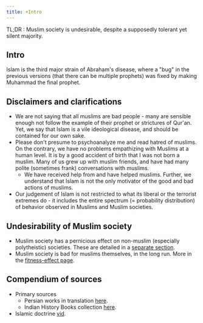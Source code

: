 ```yaml
---
title: +Intro
---
```


TL;DR : Muslim society is undesirable, despite a supposedly tolerant yet silent majority.

## Intro
Islam is the third major strain of Abraham's disease, where a "bug" in the previous versions (that there can be multiple prophets) was fixed by making Muhammad the final prophet. 

## Disclaimers and clarifications

- We are not saying that all muslims are bad people - many are sensible enough not follow the example of their prophet or strictures of Qur'an. Yet, we say that Islam is a vile ideological disease, and should be contained for our own sake.
- Please don't presume to psychoanalyze me and read hatred of muslims. On the contrary, we have no problems empathizing with Muslims at a human level. It is by a good accident of birth that I was not born a muslim. Many of us grew up with muslim friends, and have had many polite (sometimes frank) conversations with muslims.
    - We have received help from and have helped muslims. Further, we understand that Islam is not the only motivator of the good and bad actions of muslims.
- Our judgement of Islam is not restricted to what its liberal or the terrorist extremes do - it includes the entire spectrum (= probability distribution) of behavior observed in Muslims and Muslim societies.

## Undesirability of Muslim society

- Muslim society has a pernicious effect on non-muslim (especially polytheistic) societies. These are detailed in a [separate section](../constituent-subversion/).
- Muslim society is bad for muslims themselves, in the long run. More in the [fitness-effect page](../fitness-effect/).


## Compendium of sources

- Primary sources
    - Persian works in translation [here](http://persian.packhum.org/persian/main?url=pf%3Ffile%3D80201017%26ct%3D116%26rqs%3D96%26rqs%3D97%26rqs%3D145%26rqs%3D146%26rqs%3D211%26rqs%3D212%26rqs%3D272%26rqs%3D273).
    - Indian History Books collection [here](http://indianhistorybooks.wordpress.com/page/6/).
- Islamic doctrine [vid](http://www.jewsnews.co.il/2015/05/09/islam-the-video-that-the-west-needs-to-watch-the-video-the-religion-of-peace-desperately-doesnt-want-you-to/).